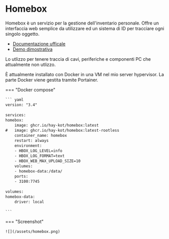 # Homebox

Homebox è un servizio per la gestione dell'inventario personale. Offre un interfaccia web semplice da utilizzare ed un sistema di ID per tracciare ogni singolo oggetto.

- [Documentazione ufficale](https://hay-kot.github.io/homebox/)
- [Demo dimostrativa](https://homebox.fly.dev/)

Lo utlizzo per tenere traccia di cavi, periferiche e componenti PC che attualmente non utlizzo.

È attualmente installato con Docker in una VM nel mio server hypervisor. La parte Docker viene gestita tramite Portainer.

=== "Docker compose"

    ``` yaml
    version: "3.4"

    services:
    homebox:
        image: ghcr.io/hay-kot/homebox:latest
    #   image: ghcr.io/hay-kot/homebox:latest-rootless
        container_name: homebox
        restart: always
        environment:
        - HBOX_LOG_LEVEL=info
        - HBOX_LOG_FORMAT=text
        - HBOX_WEB_MAX_UPLOAD_SIZE=10
        volumes:
        - homebox-data:/data/
        ports:
        - 3100:7745

    volumes:
    homebox-data:
        driver: local

    ```
    
=== "Screenshot"

    ![](/assets/homebox.png)